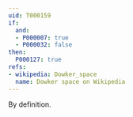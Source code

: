 ```yaml
---
uid: T000159
if:
  and:
  - P000007: true
  - P000032: false
then:
  P000127: true
refs:
- wikipedia: Dowker_space
  name: Dowker space on Wikipedia
---
```


By definition.
